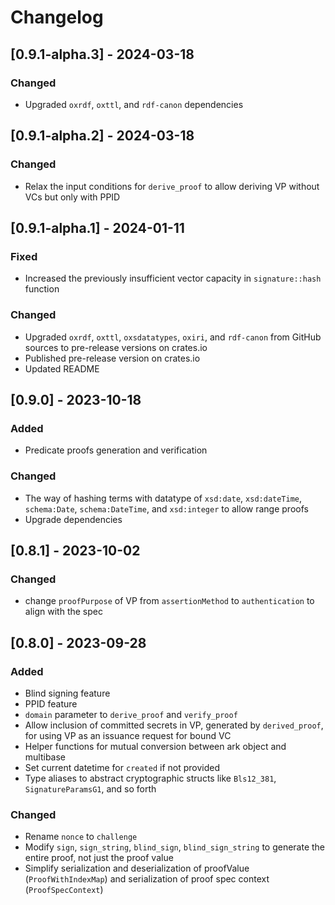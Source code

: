 # Changelog

## [0.9.1-alpha.3] - 2024-03-18

### Changed

- Upgraded `oxrdf`, `oxttl`, and `rdf-canon` dependencies

## [0.9.1-alpha.2] - 2024-03-18

### Changed

- Relax the input conditions for `derive_proof` to allow deriving VP without VCs but only with PPID

## [0.9.1-alpha.1] - 2024-01-11

### Fixed

- Increased the previously insufficient vector capacity in `signature::hash` function

### Changed

- Upgraded `oxrdf`, `oxttl`, `oxsdatatypes`, `oxiri`, and `rdf-canon` from GitHub sources to pre-release versions on crates.io
- Published pre-release version on crates.io
- Updated README

## [0.9.0] - 2023-10-18

### Added

- Predicate proofs generation and verification

### Changed

- The way of hashing terms with datatype of `xsd:date`, `xsd:dateTime`, `schema:Date`, `schema:DateTime`, and `xsd:integer` to allow range proofs
- Upgrade dependencies

## [0.8.1] - 2023-10-02

### Changed

- change `proofPurpose` of VP from `assertionMethod` to `authentication` to align with the spec

## [0.8.0] - 2023-09-28

### Added

- Blind signing feature
- PPID feature
- `domain` parameter to `derive_proof` and `verify_proof`
- Allow inclusion of committed secrets in VP, generated by `derived_proof`, for using VP as an issuance request for bound VC
- Helper functions for mutual conversion between ark object and multibase
- Set current datetime for `created` if not provided
- Type aliases to abstract cryptographic structs like `Bls12_381`, `SignatureParamsG1`, and so forth

### Changed

- Rename `nonce` to `challenge`
- Modify `sign`, `sign_string`, `blind_sign`, `blind_sign_string` to generate the entire proof, not just the proof value
- Simplify serialization and deserialization of proofValue (`ProofWithIndexMap`) and serialization of proof spec context (`ProofSpecContext`)
